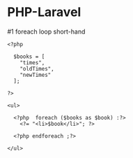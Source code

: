 # PHP-Laravel

#1 foreach loop short-hand

<html>
  <head></head>
  <body>

    <?php 
    
      $books = [
        "times",
        "oldTimes",
        "newTimes"
      ];
    
    ?>

    <ul>

      <?php  foreach ($books as $book) :?>
        <?= "<li>$book</li>"; ?>

      <?php endforeach ;?>
      
    </ul>
        
 </body>
</html>

